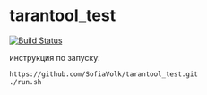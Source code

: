 # tarantool_test
[![Build Status](https://travis-ci.com/SofiaVolk/tarantool_test.svg?branch=master)](https://travis-ci.com/SofiaVolk/tarantool_test)

инструкция по запуску:

```%bash
https://github.com/SofiaVolk/tarantool_test.git
./run.sh
```

